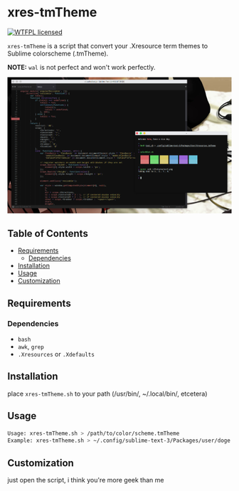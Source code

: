 # xres-tmTheme

[![WTFPL licensed](https://img.shields.io/badge/license-WTFPL-blue.svg)](./LICENSE.md)

`xres-tmTheme` is a script that convert your .Xresource term themes to Sublime colorscheme (.tmTheme).

**NOTE:** `wal` is not perfect and won't work perfectly.

![screenshot](https://github.com/codeharuka/xres-tmtheme/raw/master/screenshot.png)


## Table of Contents

* [Requirements](#requirements)
    * [Dependencies](#dependencies)
* [Installation](#installation)
* [Usage](#usage)
* [Customization](#customization)


## Requirements

### Dependencies

- `bash`
- `awk`, `grep`
- `.Xresources` or `.Xdefaults`


## Installation

place `xres-tmTheme.sh` to your path (/usr/bin/, ~/.local/bin/, etcetera)


## Usage
```sh
Usage: xres-tmTheme.sh > /path/to/color/scheme.tmTheme
Example: xres-tmTheme.sh > ~/.config/sublime-text-3/Packages/user/doge.tmTheme

```


## Customization

just open the script, i think you're more geek than me 
